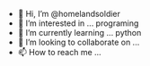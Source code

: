 - 👋 Hi, I’m @homelandsoldier
- 👀 I’m interested in ... programing
- 🌱 I’m currently learning ... python 
- 💞️ I’m looking to collaborate on ...
- 📫 How to reach me ...

<!---
homelandsoldier/homelandsoldier is a ✨ special ✨ repository because its `README.md` (this file) appears on your GitHub profile.
You can click the Preview link to take a look at your changes.
--->
